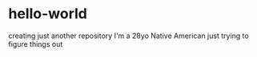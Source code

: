 # hello-world
creating just another repository
I'm a 28yo Native American just trying to figure things out 
